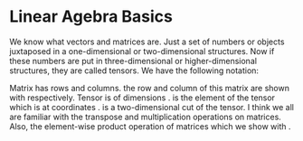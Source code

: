 # Linear Agebra Basics

We know what vectors and matrices are. Just a set of numbers or objects juxtaposed in a one-dimensional or two-dimensional structures. Now if these numbers are put in three-dimensional or higher-dimensional structures, they are called tensors. We have the following notation:

Matrix  has  rows and  columns. the  row and  column of this matrix are shown with  respectively.
Tensor  is of dimensions . is the element of the tensor which is at coordinates . is a two-dimensional cut of the tensor.
I think we all are familiar with the transpose and multiplication operations on matrices. Also, the element-wise product operation of matrices which we show with .
